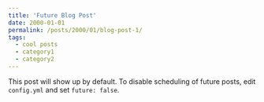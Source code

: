```yaml
---
title: 'Future Blog Post'
date: 2000-01-01
permalink: /posts/2000/01/blog-post-1/
tags:
  - cool posts
  - category1
  - category2
---
```


This post will show up by default. To disable scheduling of future posts, edit `config.yml` and set `future: false`. 
